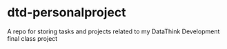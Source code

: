 # dtd-personalproject
A repo for storing tasks and projects related to my DataThink Development final class project

